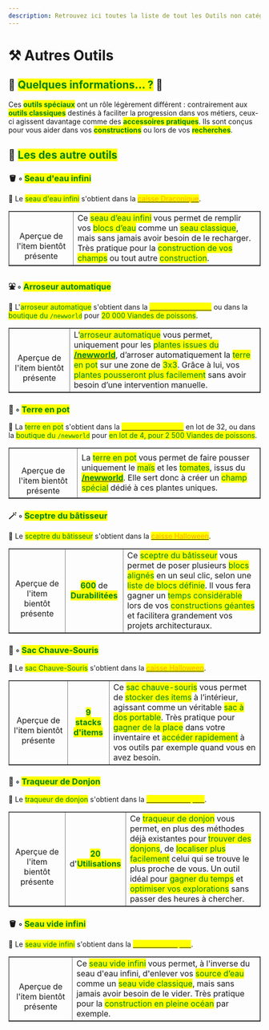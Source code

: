 ```yaml
---
description: Retrouvez ici toutes la liste de tout les Outils non catégorisés présents sur le serveur.
---
```


# ⚒️ Autres Outils

## 💠 <mark style="color:green;">Quelques informations... ?</mark> 📃

Ces <mark style="color:green;">**outils spéciaux**</mark> ont un rôle légèrement différent : contrairement aux <mark style="color:green;">**outils classiques**</mark> destinés à faciliter la progression dans vos métiers, ceux-ci agissent davantage comme des <mark style="color:green;">**accessoires pratiques**</mark>. Ils sont conçus pour vous aider dans vos <mark style="color:green;">**constructions**</mark> ou lors de vos <mark style="color:green;">**recherches**</mark>.

## 💠 <mark style="color:green;">Les des autre outils</mark>

### 🪣 ◦ <mark style="color:green;">Seau d'eau infini</mark>

🔹 Le <mark style="color:green;">seau d'eau infini</mark> s'obtient dans la [<mark style="color:orange;">caisse Draconique</mark>](https://wiki.evolucraft.fr/le-gameplay/les-caisses#caisse-draconique).

<table border="1" cellspacing="0" cellpadding="6">
  <tr>
   <td align="center"><figure><img src="../.gitbook/assets/Codex/Outils/Autre/SeauEau_Infini.png" alt=""></figure>Aperçue de l'item bientôt présente</td>
   <td>Ce <mark style="color:green;">seau d’eau infini</mark> vous permet de remplir vos <mark style="color:green;">blocs d’eau</mark> comme un <mark style="color:green;">seau classique</mark>, mais sans jamais avoir besoin de le recharger. Très pratique pour la <mark style="color:green;">construction de vos champs</mark> ou tout autre <mark style="color:green;">construction</mark>.</td>
  </tr>
</table>

### ⛲ ◦ <mark style="color:green;">Arroseur automatique</mark>

🔹 L'<mark style="color:green;">arroseur automatique</mark> s'obtient dans la [<mark style="color:yellow;">caisse aux Trésors</mark>](https://wiki.evolucraft.fr/le-gameplay/les-caisses#caisse-aux-tresors) ou dans la <mark style="color:green;">boutique du `/newworld`</mark> pour <mark style="color:green;">20 000 Viandes de poissons</mark>.

<table border="1" cellspacing="0" cellpadding="6">
  <tr>
   <td align="center"><figure><img src="../.gitbook/assets/Codex/Outils/Autre/Arroseur.png" alt=""></figure>Aperçue de l'item bientôt présente</td>
   <td>L’<mark style="color:green;">arroseur automatique</mark> vous permet, uniquement pour les <mark style="color:green;">plantes issues du</mark> <a href="https://wiki.evolucraft.fr/le-gameplay/mondes#le-new-world"><mark style="color:green;"><strong>/newworld</strong></mark></a>, d’arroser automatiquement la <mark style="color:green;">terre en pot</mark> sur une zone de <mark style="color:green;">3x3</mark>. Grâce à lui, vos <mark style="color:green;">plantes pousseront plus facilement</mark> sans avoir besoin d’une intervention manuelle.</td>
  </tr>
</table>

### 🌱 ◦ <mark style="color:green;">Terre en pot</mark>

🔹 La <mark style="color:green;">terre en pot</mark> s'obtient dans la [<mark style="color:yellow;">caisse aux Trésors</mark>](https://wiki.evolucraft.fr/le-gameplay/les-caisses#caisse-aux-tresors) en lot de 32, ou dans la <mark style="color:green;">boutique du `/newworld`</mark> pour <mark style="color:green;"> en lot de 4, pour 2  500 Viandes de poissons</mark>.

<table border="1" cellspacing="0" cellpadding="6">
  <tr>
   <td align="center"><figure><img src="../.gitbook/assets/Codex/Outils/Autre/TerreEnPot.png" alt=""></figure>Aperçue de l'item bientôt présente</td>
   <td>La <mark style="color:green;">terre en pot</mark> vous permet de faire pousser uniquement le <mark style="color:green;">maïs</mark> et les <mark style="color:green;">tomates</mark>, issus du <a href="https://wiki.evolucraft.fr/le-gameplay/mondes#le-new-world"><mark style="color:green;"><strong>/newworld</strong></mark></a>. Elle sert donc à créer un <mark style="color:green;">champ spécial</mark> dédié à ces plantes uniques.</td>
  </tr>
</table>

### 🪄 ◦ <mark style="color:green;">Sceptre du bâtisseur</mark>

🔹 Le <mark style="color:green;">sceptre du bâtisseur</mark> s'obtient dans la [<mark style="color:orange;">caisse Halloween</mark>](https://wiki.evolucraft.fr/le-gameplay/les-caisses#caisse-halloween).

<table border="1" cellspacing="0" cellpadding="6">
  <tr>
   <td align="center"><figure><img src="../.gitbook/assets/Codex/Outils/Autre/SceptreBatisseur.png" alt=""></figure>Aperçue de l'item bientôt présente</td>
<td align="center">
     <p><mark style="color:green;"><strong>600</strong></mark> de <mark style="color:green;"><strong>Durabilitées</strong></mark></p>
   </td>
   <td>Ce <mark style="color:green;">sceptre du bâtisseur</mark> vous permet de poser plusieurs <mark style="color:green;">blocs alignés</mark> en un seul clic, selon une <mark style="color:green;">liste de blocs définie</mark>. Il vous fera gagner un <mark style="color:green;">temps considérable</mark> lors de vos <mark style="color:green;">constructions géantes</mark> et facilitera grandement vos projets architecturaux.</td>
  </tr>
</table>

### 🎒 ◦ <mark style="color:green;">Sac Chauve-Souris</mark>

🔹 Le <mark style="color:green;">sac Chauve-Souris</mark> s'obtient dans la [<mark style="color:orange;">caisse Halloween</mark>](https://wiki.evolucraft.fr/le-gameplay/les-caisses#caisse-halloween).

<table border="1" cellspacing="0" cellpadding="6">
  <tr>
   <td align="center"><figure><img src="../.gitbook/assets/Codex/Outils/Autre/Sac_ChauveSouris.png" alt=""></figure>Aperçue de l'item bientôt présente</td>
<td align="center">
     <p><mark style="color:green;"><strong>9 stacks d'items</strong></mark>
   </td>
   <td>Ce <mark style="color:green;">sac chauve-souris</mark> vous permet de <mark style="color:green;">stocker des items</mark> à l’intérieur, agissant comme un véritable <mark style="color:green;">sac à dos portable</mark>. Très pratique pour <mark style="color:green;">gagner de la place</mark> dans votre inventaire et <mark style="color:green;">accéder rapidement</mark> à vos outils par exemple quand vous en avez besoin.</td>
  </tr>
</table>

### 🧭 ◦ <mark style="color:green;">Traqueur de Donjon</mark>

🔹 Le <mark style="color:green;">traqueur de donjon</mark> s'obtient dans la [<mark style="color:yellow;">caisse de Pâques</mark>](https://wiki.evolucraft.fr/le-gameplay/les-caisses#caisse-paques).

<table border="1" cellspacing="0" cellpadding="6">
  <tr>
   <td align="center"><figure><img src="../.gitbook/assets/Codex/Outils/Autre/TraqueurDonjon.png" alt=""></figure>Aperçue de l'item bientôt présente</td>
<td align="center">
     <p><mark style="color:green;"><strong>20</strong></mark> d'<mark style="color:green;"><strong>Utilisations</strong></mark></p>
   </td>
   <td>Ce <mark style="color:green;">traqueur de donjon</mark> vous permet, en plus des méthodes déjà existantes pour <mark style="color:green;">trouver des donjons</mark>, de <mark style="color:green;">localiser plus facilement</mark> celui qui se trouve le plus proche de vous. Un outil idéal pour <mark style="color:green;">gagner du temps</mark> et <mark style="color:green;">optimiser vos explorations</mark> sans passer des heures à chercher.</td>
  </tr>
</table>

### 🪣 ◦ <mark style="color:green;">Seau vide infini</mark>

🔹 Le <mark style="color:green;">seau vide infini</mark> s'obtient dans la [<mark style="color:yellow;">caisse de Pâques</mark>](https://wiki.evolucraft.fr/le-gameplay/les-caisses#caisse-paques).

<table border="1" cellspacing="0" cellpadding="6">
  <tr>
   <td align="center"><figure><img src="../.gitbook/assets/Codex/Outils/Autre/SeauVide_Infini.png" alt=""></figure>Aperçue de l'item bientôt présente</td>
   <td>Ce <mark style="color:green;">seau vide infini</mark> vous permet, à l'inverse du seau d'eau infini, d'enlever vos <mark style="color:green;">source d’eau</mark> comme un <mark style="color:green;">seau vide classique</mark>, mais sans jamais avoir besoin de le vider. Très pratique pour la <mark style="color:green;">construction en pleine océan</mark> par exemple.</td>
  </tr>
</table>

